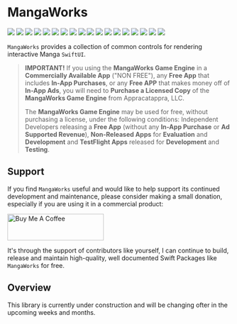 # MangaWorks

![](https://img.shields.io/badge/license-comercial-green) ![](https://img.shields.io/badge/status-under_construction-red) ![](https://img.shields.io/badge/maintained%3F-Yes-green) ![](https://img.shields.io/badge/swift-5.4-green) ![](https://img.shields.io/badge/iOS-17.0-red) ![](https://img.shields.io/badge/macOS-14.0-red) ![](https://img.shields.io/badge/tvOS-17.0-red) ![](https://img.shields.io/badge/watchOS-10.0-red) ![](https://img.shields.io/badge/dependency-LogManager-orange) ![](https://img.shields.io/badge/dependency-SoundManager-orange) ![](https://img.shields.io/badge/dependency-SwiftletUtilities-orange) ![](https://img.shields.io/badge/dependency-SimpleSerializer-orange) ![](https://img.shields.io/badge/dependency-GraceLanguage-orange) ![](https://img.shields.io/badge/dependency-SwiftUIKit-orange) ![](https://img.shields.io/badge/dependency-SpeechManager-orange) ![](https://img.shields.io/badge/dependency-SwiftUIGamepad-orange) ![](https://img.shields.io/badge/dependency-SwiftUIPanoramaViewer-orange) ![](https://img.shields.io/badge/dependency-ODRManager-orange)

`MangaWorks` provides a collection of common controls for rendering interactive Manga `SwiftUI`.

> **IMPORTANT!** If you using the **MangaWorks Game Engine** in a **Commercially Available App** ("NON FREE"), any **Free App** that includes **In-App Purchases**, or any **Free APP** that makes money off of **In-App Ads**, you will need to **Purchase a Licensed Copy** of the **MangaWorks Game Engine** from Appracatappra, LLC.
>
> The **MangaWorks Game Engine** may be used for free, without purchasing a license, under the following conditions: Independent Developers releasing a **Free App** (without any **In-App Purchase** or **Ad Supported Revenue**), **Non-Released Apps** for **Evaluation** and **Development** and **TestFlight Apps** released for **Development** and **Testing**.

## Support

If you find `MangaWorks` useful and would like to help support its continued development and maintenance, please consider making a small donation, especially if you are using it in a commercial product:

<a href="https://www.buymeacoffee.com/KevinAtAppra" target="_blank"><img src="https://cdn.buymeacoffee.com/buttons/v2/default-yellow.png" alt="Buy Me A Coffee" style="height: 60px !important;width: 217px !important;" ></a>

It's through the support of contributors like yourself, I can continue to build, release and maintain high-quality, well documented Swift Packages like `MangaWorks` for free.

## Overview

This library is currently under construction and will be changing ofter in the upcoming weeks and months.

